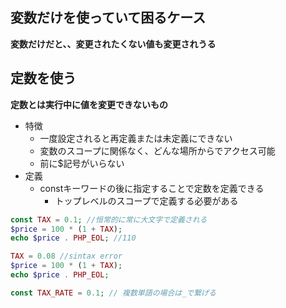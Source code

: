 ## 変数だけを使っていて困るケース
**変数だけだと、、変更されたくない値も変更されうる**

## 定数を使う
**定数とは実行中に値を変更できないもの**

- 特徴
  - 一度設定されると再定義または未定義にできない
  - 変数のスコープに関係なく、どんな場所からでアクセス可能
  - 前に$記号がいらない
- 定義
  - constキーワードの後に指定することで定数を定義できる
    - トップレベルのスコープで定義する必要がある
```php
const TAX = 0.1; //恒常的に常に大文字で定義される
$price = 100 * (1 + TAX);
echo $price . PHP_EOL; //110

TAX = 0.08 //sintax error
$price = 100 * (1 + TAX);
echo $price . PHP_EOL;

const TAX_RATE = 0.1; // 複数単語の場合は_で繋げる
```
